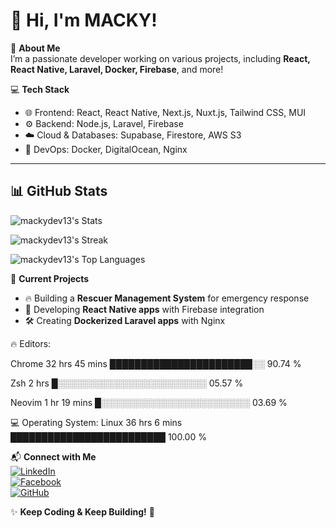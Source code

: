 # 👋 Hi, I'm MACKY!

🌟 **About Me**  
I’m a passionate developer working on various projects, including **React, React Native, Laravel, Docker, Firebase**, and more!

💻 **Tech Stack**
- 🌐 Frontend: React, React Native, Next.js, Nuxt.js, Tailwind CSS, MUI
- ⚙️ Backend: Node.js, Laravel, Firebase
- ☁️ Cloud & Databases: Supabase, Firestore, AWS S3
- 🐳 DevOps: Docker, DigitalOcean, Nginx

---

## 📊 GitHub Stats

![mackydev13's Stats](https://github-readme-stats.vercel.app/api?username=mackydev13&theme=dracula&show_icons=true&hide_border=false&count_private=true)

![mackydev13's Streak](https://github-readme-streak-stats.herokuapp.com/?user=mackydev13&theme=dracula&hide_border=false)

![mackydev13's Top Languages](https://github-readme-stats.vercel.app/api/top-langs/?username=mackydev13&theme=dracula&show_icons=true&hide_border=false&layout=compact)

🚀 **Current Projects**
- 🔥 Building a **Rescuer Management System** for emergency response
- 📱 Developing **React Native apps** with Firebase integration
- 🛠️ Creating **Dockerized Laravel apps** with Nginx

🔥 Editors: 

Chrome                   32 hrs 45 mins      ███████████████████████░░   90.74 % 

Zsh                      2 hrs               █░░░░░░░░░░░░░░░░░░░░░░░░   05.57 % 

Neovim                   1 hr 19 mins        █░░░░░░░░░░░░░░░░░░░░░░░░   03.69 % 


💻 Operating System: 
Linux                    36 hrs 6 mins       █████████████████████████   100.00 % 

📬 **Connect with Me**  
[![LinkedIn](https://img.shields.io/badge/-LinkedIn-blue?style=flat&logo=Linkedin&logoColor=white)](https://www.linkedin.com/in/gonde-mac-arthur-30ba08184/)  
[![Facebook](https://img.shields.io/badge/-facebook-blue?style=flat&logo=facebook&logoColor=white)](https://www.facebook.com/arthur.gonde)  
[![GitHub](https://img.shields.io/badge/-GitHub-black?style=flat&logo=github&logoColor=white)](https://github.com/mackydev13)  

✨ **Keep Coding & Keep Building!** 🚀
